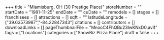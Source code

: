 +++
title = "Miamisburg, OH (30 Prestige Place)"
storeNumber = ""
startDate = "1981-11-25"
endDate = ""
cuDate = ""
remodels = []
stages = []
franchisees = []
attractions = []
sqft = ""
latitudeLongitude = ["39.63573987","-84.22847343"]
citations = []
contributors = []
downloadLinks = []
pageThumbnailFile = "MnooC4FhQBu23IwKNxD0.avif"
tags = ["Locations"]
categories = ["ShowBiz Pizza Place"]
draft = false
+++

